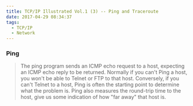 ```yaml
---
title: TCP/IP Illustrated Vol.1 (3) -- Ping and Traceroute
date: 2017-04-29 08:34:37
tags:
  - TCP/IP
  - Network
---
```


### Ping
> The ping program sends an ICMP echo request to a host, expecting an ICMP echo reply to be returned.
Normally if you can't Ping a host, you won't be able to Telnet or FTP to that host. Conversely, if you can't Telnet to a host, Ping is often the starting point to determine what the problem is.
Ping also measures the round-trip time to the host, give us some indication of how "far away" that host is.
